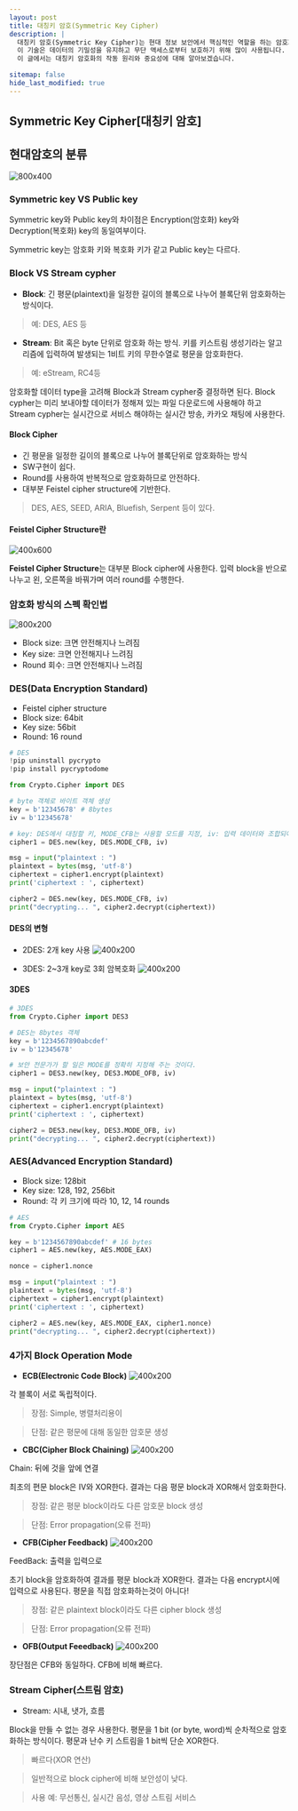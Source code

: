 ```yaml
---
layout: post
title: 대칭키 암호(Symmetric Key Cipher)
description: |
  대칭키 암호(Symmetric Key Cipher)는 현대 정보 보안에서 핵심적인 역할을 하는 암호화 기술 중 하나입니다. 
  이 기술은 데이터의 기밀성을 유지하고 무단 액세스로부터 보호하기 위해 많이 사용됩니다. 
  이 글에서는 대칭키 암호화의 작동 원리와 중요성에 대해 알아보겠습니다.

sitemap: false
hide_last_modified: true
---
```

## Symmetric Key Cipher[대칭키 암호]

## 현대암호의 분류
![800x400](/assets/img/blog/modern-cipher-classification.png "현대암호의 분류")

### Symmetric key VS Public key
Symmetric key와 Public key의 차이점은 Encryption(암호화) key와 Decryption(복호화) key의 동일여부이다.

Symmetric key는 암호화 키와 복호화 키가 같고 Public key는 다르다.

### Block VS Stream cypher

- **Block**: 긴 평문(plaintext)을 일정한 길이의 블록으로 나누어 블록단위 암호화하는 방식이다.
>예: DES, AES 등
- **Stream**: Bit 혹은 byte 단위로 암호화 하는 방식. 키를 키스트림 생성기라는 알고리즘에 입력하여 발생되는 1비트 키의 무한수열로 평문을 암호화한다.
>예: eStream, RC4등

암호화할 데이터 type을 고려해 Block과 Stream cypher중 결정하면 된다. Block cypher는 미리 보내야할 데이터가 정해져 있는 파일 다운로드에 사용해야 하고 Stream cypher는 실시간으로 서비스 해야하는 실시간 방송, 카카오 채팅에 사용한다.

#### Block Cipher
- 긴 평문을 일정한 길이의 블록으로 나누어 블록단위로 암호화하는 방식
- SW구현이 쉽다.
- Round를 사용하여 반복적으로 암호화하므로 안전하다.
- 대부분 Feistel cipher structure에 기반한다.
> DES, AES, SEED, ARIA, Bluefish, Serpent 등이 있다.

#### Feistel Cipher Structure란
![400x600](/assets/img/blog/feistel-cipher-structure.png "Feistel Cipher Structure")

**Feistel Cipher Structure**는 대부분 Block cipher에 사용한다. 입력 block을 반으로 나누고 왼, 오른쪽을 바꿔가며 여러 round를 수행한다.

### 암호화 방식의 스펙 확인법
![800x200](/assets/img/blog/feistel-cipher-spac.png "Feistel Cipher Parameters")

- Block size: 크면 안전해지나 느려짐
- Key size: 크면 안전해지나 느려짐
- Round 회수: 크면 안전해지나 느려짐 

### DES(Data Encryption Standard)
- Feistel cipher structure
- Block size: 64bit
- Key size: 56bit
- Round: 16 round

~~~python
# DES
!pip uninstall pycrypto
!pip install pycryptodome

from Crypto.Cipher import DES

# byte 객체로 바이트 객체 생성
key = b'12345678' # 8bytes
iv = b'12345678'

# key: DES에서 대칭할 키, MODE_CFB는 사용할 모드를 지정, iv: 입력 데이터와 조합되어 초기 상태를 설정하는데 사용
cipher1 = DES.new(key, DES.MODE_CFB, iv)

msg = input("plaintext : ")
plaintext = bytes(msg, 'utf-8')
ciphertext = cipher1.encrypt(plaintext)
print('ciphertext : ', ciphertext)

cipher2 = DES.new(key, DES.MODE_CFB, iv)
print("decrypting... ", cipher2.decrypt(ciphertext))
~~~

#### DES의 변형
- 2DES: 2개 key 사용
![400x200](/assets/img/blog/2des.png "2DES")

- 3DES: 2~3개 key로 3회 암복호화
![400x200](/assets/img/blog/3des.png "2DES")

#### 3DES
~~~python
# 3DES
from Crypto.Cipher import DES3

# DES는 8bytes 객체
key = b'1234567890abcdef'
iv = b'12345678'

# 보안 전문가가 할 일은 MODE를 정확히 지정해 주는 것이다.
cipher1 = DES3.new(key, DES3.MODE_OFB, iv)

msg = input("plaintext : ")
plaintext = bytes(msg, 'utf-8')
ciphertext = cipher1.encrypt(plaintext)
print('ciphertext : ', ciphertext)

cipher2 = DES3.new(key, DES3.MODE_OFB, iv)
print("decrypting... ", cipher2.decrypt(ciphertext))
~~~

### AES(Advanced Encryption Standard)
- Block size: 128bit
- Key size: 128, 192, 256bit
- Round: 각 키 크기에 따라 10, 12, 14 rounds

~~~python
# AES
from Crypto.Cipher import AES

key = b'1234567890abcdef' # 16 bytes
cipher1 = AES.new(key, AES.MODE_EAX)

nonce = cipher1.nonce

msg = input("plaintext : ")
plaintext = bytes(msg, 'utf-8')
ciphertext = cipher1.encrypt(plaintext)
print('ciphertext : ', ciphertext)

cipher2 = AES.new(key, AES.MODE_EAX, cipher1.nonce)
print("decrypting... ", cipher2.decrypt(ciphertext))
~~~

### 4가지 Block Operation Mode

- **ECB(Electronic Code Block)**
![400x200](/assets/img/blog/ecb.png "ECB(Electronic Code Block)")

각 블록이 서로 독립적이다.
> 장점: Simple, 병렬처리용이

> 단점: 같은 평문에 대해 동일한 암호문 생성

- **CBC(Cipher Block Chaining)**
![400x200](/assets/img/blog/cbc.png "Cipher Block Chaining")

Chain: 뒤에 것을 앞에 연결

최초의 편문 block은 IV와 XOR한다. 결과는 다음 평문 block과 XOR해서 암호화한다.
> 장점: 같은 평문 block이라도 다른 암호문 block 생성

> 단점: Error propagation(오류 전파)

- **CFB(Cipher Feedback)**
![400x200](/assets/img/blog/cfb.png "ECB(Electronic Code Block)")

FeedBack: 출력을 입력으로

초기 block을 암호화하여 결과를 평문 block과 XOR한다. 결과는 다음 encrypt시에 입력으로 사용된다. 평문을 직접 암호화하는것이 아니다!
> 장점: 같은 plaintext block이라도 다른 cipher block 생성

> 단점: Error propagation(오류 전파)

- **OFB(Output Feeedback)**
![400x200](/assets/img/blog/ofb.png "OFB(Output FeedBack)")

장단점은 CFB와 동일하다. CFB에 비해 빠르다.

### Stream Cipher(스트림 암호)

- Stream: 시내, 냇가, 흐름

Block을 만들 수 없는 경우 사용한다. 평문을 1 bit (or byte, word)씩 순차적으로 암호화하는 방식이다. 평문과 난수 키 스트림을 1 bit씩 단순 XOR한다.
> 빠르다(XOR 연산)

> 일반적으로 block cipher에 비해 보안성이 낮다.

> 사용 예: 무선통신, 실시간 음성, 영상 스트림 서비스